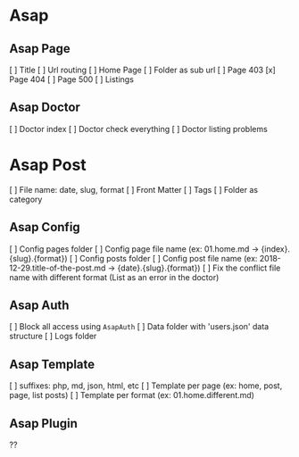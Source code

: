 # Asap

## Asap Page

[ ] Title
[ ] Url routing
[ ] Home Page
[ ] Folder as sub url
[ ] Page 403
[x] Page 404
[ ] Page 500
[ ] Listings


## Asap Doctor

[ ] Doctor index
[ ] Doctor check everything
[ ] Doctor listing problems


# Asap Post

[ ] File name: date, slug, format
[ ] Front Matter
[ ] Tags
[ ] Folder as category


## Asap Config

[ ] Config pages folder
[ ] Config page file name (ex: 01.home.md -> {index}.{slug}.{format})
[ ] Config posts folder
[ ] Config post file name (ex: 2018-12-29.title-of-the-post.md -> {date}.{slug}.{format})
[ ] Fix the conflict file name with different format (List as an error in the doctor)


## Asap Auth

[ ] Block all access using `AsapAuth`
[ ] Data folder with 'users.json' data structure
[ ] Logs folder


## Asap Template

[ ] suffixes: php, md, json, html, etc
[ ] Template per page (ex: home, post, page, list posts)
[ ] Template per format (ex: 01.home.different.md)


## Asap Plugin

??